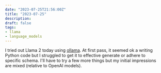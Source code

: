 ```yaml
---
date: "2023-07-25T21:56:00Z"
title: "2023-07-25"
description:
draft: false
tags:
- llama
- language_models
---
```


I tried out Llama 2 today using [ollama](https://github.com/jmorganca/ollama).
At first pass, it seemed ok a writing Python code but I struggled to get it to effective generate or adhere to specific schema.
I'll have to try a few more things but my initial impressions are mixed (relative to OpenAI models).
